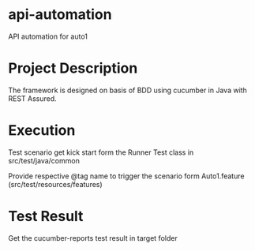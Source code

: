 # api-automation
API automation for auto1

# Project Description

The framework is designed on basis of BDD using cucumber in Java with REST Assured.  

# Execution
Test scenario get kick start form the Runner Test class in src/test/java/common

Provide respective @tag name to trigger the scenario form Auto1.feature (src/test/resources/features)

# Test Result

Get the cucumber-reports test result in target folder 
